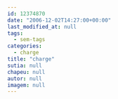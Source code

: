 ```yaml
---
id: 12374870
date: "2006-12-02T14:27:00+00:00"
last_modified_at: null
tags:
  - sem-tags
categories:
  - charge
title: "charge"
sutia: null
chapeu: null
autor: null
imagem: null
---
```

<p> </p>

